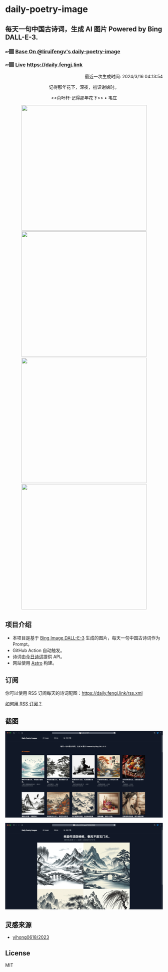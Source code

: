 
# daily-poetry-image

## 每天一句中国古诗词，生成 AI 图片 Powered by Bing DALL-E-3.

### 👉🏽 [Base On @liruifengv's daily-poetry-image](https://github.com/liruifengv/daily-poetry-image)

### 👉🏽 [Live](https://daily.fengj.link) https://daily.fengj.link

<p align="right">
  最近一次生成时间: 2024/3/16 04:13:54
</p>
<p align="center">
记得那年花下，深夜，初识谢娘时。
</p>
<p align="center">
<<荷叶杯·记得那年花下>> • 韦庄
</p>
<p align="center">
<img src="https://tse3.mm.bing.net/th/id/OIG3.XG6V2ajQhuqpPg5l8j0s" height="400" width="400" />
<img src="https://tse3.mm.bing.net/th/id/OIG3.yOQnCgmgx3Nf2t6qi8RL" height="400" width="400" />
<img src="https://tse2.mm.bing.net/th/id/OIG3.zzkp2LxtqQQZMfenbChd" height="400" width="400" />
<img src="https://tse3.mm.bing.net/th/id/OIG3..aEN5oRnackau7X4vQ9F" height="400" width="400" />
</p>

## 项目介绍

-   本项目是基于 [Bing Image DALL-E-3](https://www.bing.com/images/create) 生成的图片，每天一句中国古诗词作为 Prompt。
-   GitHub Action 自动触发。
-   诗词由[今日诗词](https://www.jinrishici.com/)提供 API。
-   网站使用 [Astro](https://astro.build) 构建。

## 订阅

你可以使用 RSS 订阅每天的诗词配图：https://daily.fengj.link/rss.xml

[如何用 RSS 订阅？](https://zhuanlan.zhihu.com/p/55026716)

## 截图

![图片列表](./screenshots/Snipaste_2023-12-28_21-00-26.png)

![图片详情](./screenshots/Snipaste_2023-12-28_21-00-53.png)

## 灵感来源

-   [yihong0618/2023](https://github.com/yihong0618/2023)

## License

MIT
